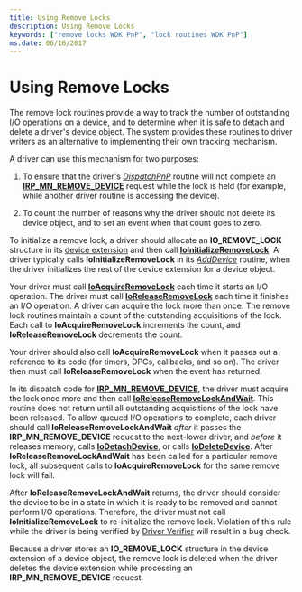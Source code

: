 ```yaml
---
title: Using Remove Locks
description: Using Remove Locks
keywords: ["remove locks WDK PnP", "lock routines WDK PnP"]
ms.date: 06/16/2017
---
```


# Using Remove Locks





The remove lock routines provide a way to track the number of outstanding I/O operations on a device, and to determine when it is safe to detach and delete a driver's device object. The system provides these routines to driver writers as an alternative to implementing their own tracking mechanism.

A driver can use this mechanism for two purposes:

1.  To ensure that the driver's [*DispatchPnP*](/windows-hardware/drivers/ddi/wdm/nc-wdm-driver_dispatch) routine will not complete an [**IRP\_MN\_REMOVE\_DEVICE**](./irp-mn-remove-device.md) request while the lock is held (for example, while another driver routine is accessing the device).

2.  To count the number of reasons why the driver should not delete its device object, and to set an event when that count goes to zero.

To initialize a remove lock, a driver should allocate an **IO\_REMOVE\_LOCK** structure in its [device extension](device-extensions.md) and then call [**IoInitializeRemoveLock**](/windows-hardware/drivers/ddi/wdm/nf-wdm-ioinitializeremovelock). A driver typically calls **IoInitializeRemoveLock** in its [*AddDevice*](/windows-hardware/drivers/ddi/wdm/nc-wdm-driver_add_device) routine, when the driver initializes the rest of the device extension for a device object.

Your driver must call [**IoAcquireRemoveLock**](/windows-hardware/drivers/ddi/wdm/nf-wdm-ioacquireremovelock) each time it starts an I/O operation. The driver must call [**IoReleaseRemoveLock**](/windows-hardware/drivers/ddi/wdm/nf-wdm-ioreleaseremovelock) each time it finishes an I/O operation. A driver can acquire the lock more than once. The remove lock routines maintain a count of the outstanding acquisitions of the lock. Each call to **IoAcquireRemoveLock** increments the count, and **IoReleaseRemoveLock** decrements the count.

Your driver should also call **IoAcquireRemoveLock** when it passes out a reference to its code (for timers, DPCs, callbacks, and so on). The driver then must call **IoReleaseRemoveLock** when the event has returned.

In its dispatch code for [**IRP\_MN\_REMOVE\_DEVICE**](./irp-mn-remove-device.md), the driver must acquire the lock once more and then call [**IoReleaseRemoveLockAndWait**](/windows-hardware/drivers/ddi/wdm/nf-wdm-ioreleaseremovelockandwait). This routine does not return until all outstanding acquisitions of the lock have been released. To allow queued I/O operations to complete, each driver should call **IoReleaseRemoveLockAndWait** *after* it passes the **IRP\_MN\_REMOVE\_DEVICE** request to the next-lower driver, and *before* it releases memory, calls [**IoDetachDevice**](/windows-hardware/drivers/ddi/wdm/nf-wdm-iodetachdevice), or calls [**IoDeleteDevice**](/windows-hardware/drivers/ddi/wdm/nf-wdm-iodeletedevice). After **IoReleaseRemoveLockAndWait** has been called for a particular remove lock, all subsequent calls to **IoAcquireRemoveLock** for the same remove lock will fail.

After **IoReleaseRemoveLockAndWait** returns, the driver should consider the device to be in a state in which it is ready to be removed and cannot perform I/O operations. Therefore, the driver must not call **IoInitializeRemoveLock** to re-initialize the remove lock. Violation of this rule while the driver is being verified by [Driver Verifier](../devtest/driver-verifier.md) will result in a bug check.

Because a driver stores an **IO\_REMOVE\_LOCK** structure in the device extension of a device object, the remove lock is deleted when the driver deletes the device extension while processing an **IRP\_MN\_REMOVE\_DEVICE** request.

 

